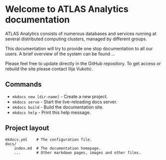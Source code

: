 # Welcome to ATLAS Analytics documentation

ATLAS Analytics consists of numerous databases and services running at several distributed computing clusters, managed by different groups.

This documentation will try to provide one stop documentation to all our users.
A brief overview of the system can be found  ...


Please feel free to update directly in the GitHub repository. To get access or rebuild the site please contact Ilija Vukotic.

## Commands

* `mkdocs new [dir-name]` - Create a new project.
* `mkdocs serve` - Start the live-reloading docs server.
* `mkdocs build` - Build the documentation site.
* `mkdocs help` - Print this help message.

## Project layout

    mkdocs.yml    # The configuration file.
    docs/
        index.md  # The documentation homepage.
        ...       # Other markdown pages, images and other files.

